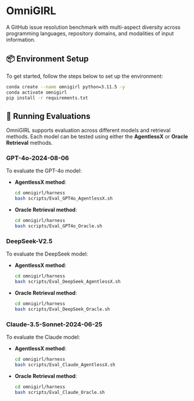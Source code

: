 # OmniGIRL 
A GitHub issue resolution benchmark with multi-aspect diversity across programming languages, repository domains, and modalities of input information.


## 📦 Environment Setup

To get started, follow the steps below to set up the environment:

```bash
conda create --name omnigirl python=3.11.5 -y
conda activate omnigirl
pip install -r requirements.txt
```

## 🚀 Running Evaluations

OmniGIRL supports evaluation across different models and retrieval methods. Each model can be tested using either the **AgentlessX** or **Oracle Retrieval** methods.

### GPT-4o-2024-08-06

To evaluate the GPT-4o model:

- **AgentlessX method**:
  ```bash
  cd omnigirl/harness
  bash scripts/Eval_GPT4o_AgentlessX.sh
  ```

- **Oracle Retrieval method**:
  ```bash
  cd omnigirl/harness
  bash scripts/Eval_GPT4o_Oracle.sh
  ```

### DeepSeek-V2.5

To evaluate the DeepSeek model:

- **AgentlessX method**:
  ```bash
  cd omnigirl/harness
  bash scripts/Eval_DeepSeek_AgentlessX.sh
  ```

- **Oracle Retrieval method**:
  ```bash
  cd omnigirl/harness
  bash scripts/Eval_DeepSeek_Oracle.sh
  ```

### Claude-3.5-Sonnet-2024-06-25

To evaluate the Claude model:

- **AgentlessX method**:
  ```bash
  cd omnigirl/harness
  bash scripts/Eval_Claude_AgentlessX.sh
  ```

- **Oracle Retrieval method**:
  ```bash
  cd omnigirl/harness
  bash scripts/Eval_Claude_Oracle.sh
  ```

